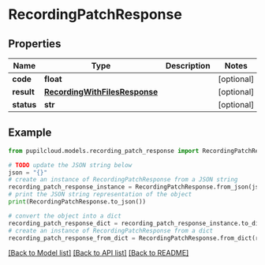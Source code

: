 # RecordingPatchResponse


## Properties

Name | Type | Description | Notes
------------ | ------------- | ------------- | -------------
**code** | **float** |  | [optional] 
**result** | [**RecordingWithFilesResponse**](RecordingWithFilesResponse.md) |  | [optional] 
**status** | **str** |  | [optional] 

## Example

```python
from pupilcloud.models.recording_patch_response import RecordingPatchResponse

# TODO update the JSON string below
json = "{}"
# create an instance of RecordingPatchResponse from a JSON string
recording_patch_response_instance = RecordingPatchResponse.from_json(json)
# print the JSON string representation of the object
print(RecordingPatchResponse.to_json())

# convert the object into a dict
recording_patch_response_dict = recording_patch_response_instance.to_dict()
# create an instance of RecordingPatchResponse from a dict
recording_patch_response_from_dict = RecordingPatchResponse.from_dict(recording_patch_response_dict)
```
[[Back to Model list]](../README.md#documentation-for-models) [[Back to API list]](../README.md#documentation-for-api-endpoints) [[Back to README]](../README.md)


